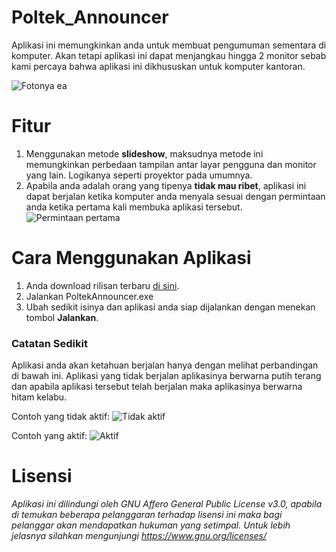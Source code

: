 # Poltek_Announcer
Aplikasi ini memungkinkan anda untuk membuat pengumuman sementara di komputer. Akan tetapi aplikasi ini dapat menjangkau hingga 2 monitor sebab kami percaya bahwa aplikasi ini dikhususkan untuk komputer kantoran.

![Fotonya ea](https://raw.githubusercontent.com/skymunn/Poltek_Announcer/master/src/Screenshot_141.png)

# Fitur
1. Menggunakan metode **slideshow**, maksudnya metode ini memungkinkan perbedaan tampilan antar layar pengguna dan monitor yang lain. Logikanya seperti proyektor pada umumnya.
2. Apabila anda adalah orang yang tipenya **tidak mau ribet**, aplikasi ini dapat berjalan ketika komputer anda menyala sesuai dengan permintaan anda ketika pertama kali membuka aplikasi tersebut.
![Permintaan pertama](https://raw.githubusercontent.com/skymunn/Poltek_Announcer/master/src/Screenshot_144.png)

# Cara Menggunakan Aplikasi
1. Anda download rilisan terbaru [di sini](https://github.com/skymunn/Poltek_Announcer/releases).
2. Jalankan PoltekAnnouncer.exe
3. Ubah sedikit isinya dan aplikasi anda siap dijalankan dengan menekan tombol **Jalankan**.

### Catatan Sedikit
Aplikasi anda akan ketahuan berjalan hanya dengan melihat perbandingan di bawah ini. Aplikasi yang tidak berjalan aplikasinya berwarna putih terang dan apabila aplikasi tersebut telah berjalan maka aplikasinya berwarna hitam kelabu.

Contoh yang tidak aktif:
![Tidak aktif](https://raw.githubusercontent.com/skymunn/Poltek_Announcer/master/src/Screenshot_145.png)

Contoh yang aktif:
![Aktif](https://raw.githubusercontent.com/skymunn/Poltek_Announcer/master/src/Screenshot_146.png)

# Lisensi
*Aplikasi ini dilindungi oleh GNU Affero General Public License v3.0, apabila di temukan beberapa pelanggaran terhadap lisensi ini maka bagi pelanggar akan mendapatkan hukuman yang setimpal. Untuk lebih jelasnya silahkan mengunjungi https://www.gnu.org/licenses/*